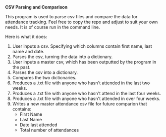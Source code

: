 **CSV Parsing and Comparison**

This program is used to parse csv files and compare the data for attendance tracking. Feel free to copy the repo and adjust to suit your own needs. It is of course run in the command line.

Here is what it does:
1.  User inputs a csv. Specifying which columns contain first name, last name and date.
2. Parses the csv, turning the data into a dictionary.
3. User inputs a master csv, which has been outputted by the program in the past.
4. Parses the csv into a dictionary.
5. Compares the two dictionaries.
6. Produces a .txt file with anyone who hasn't attended in the last two weeks.
7. Produces a .txt file with anyone who hasn't attend in the last four weeks.
8. Produces a .txt file with anyone who hasn't attended in over four weeks.
9. Writes a new master attendance csv file for future comparion that contains:
    - First Name
    - Last Name
    - Date last attended
    - Total number of attendances
